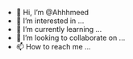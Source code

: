 - 👋 Hi, I’m @Ahhhmeed
- 👀 I’m interested in ...
- 🌱 I’m currently learning ...
- 💞️ I’m looking to collaborate on ...
- 📫 How to reach me ...

<!---
Ahhhmeed/Ahhhmeed is a ✨ special ✨ repository because its `README.md` (this file) appears on your GitHub profile.
You can click the Preview link to take a look at your changes.
--

